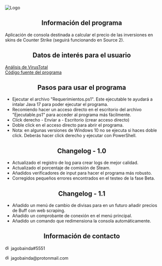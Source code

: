 <img alt="Logo" src="https://i.ibb.co/d24bRdB/logo.png"/>
<h2 align="center">Información del programa</h2>
<p>Aplicación de consola destinada a calcular el precio de las inversiones en skins de Counter Strike (seguirá funcionando en Source 2).</p>
<h2 align="center">Datos de interés para el usuario</h2>
<a href="https://www.virustotal.com/gui/file/1b490311c52a97a8d399426f6b609494e87d7a0a23695e50a05b66e3e23ce6cd/detection">Análisis de VirusTotal</a>
<br>
<a href="https://github.com/jindaardam1/SkinHolderSourceCode">Código fuente del programa</a>
<h2 align="center">Pasos para usar el programa</h2>
<ul>
    <li>Ejecutar el archivo "Requerimientos.ps1". Este ejecutable te ayudará a intalar Java 17 para poder ejecutar el programa.</li>
    <li>Recomiendo hacer un acceso directo en el escritorio del archivo "Ejecutable.ps1" para acceder al programa más fácilmente.</li>
    <li>Click derecho - Enviar a - Escritorio (crear acceso directo)</li>
    <li>Doble click en el acceso directo para abrir el programa.</li>
    <li>Nota: en algunas versiones de Windows 10 no se ejecuta si haces doble click. Deberás hacer click derecho y ejecutar con PowerShell.</li>
</ul>
<h2 align="center">Changelog - 1.0</h2>
<ul>
    <li>Actualizado el registro de log para crear logs de mejor calidad.</li>
    <li>Actualizado el porcentaje de comisión de Steam.</li>
    <li>Añadidos verificadores de input para hacer el programa más robusto.</li>
    <li>Corregidos pequeños errores encontrados en el testeo de la fase Beta.</li>
</ul>
<h2 align="center">Changelog - 1.1</h2>
<ul>
    <li>Añadido un menú de cambio de divisas para en un futuro añadir precios de Buff con web scraping.</li>
    <li>Añadido un comprobante de conexión en el menú principal.</li>
    <li>Añadido un comando que redimensiona la consola automáticamente.</li>
</ul>
<h2 align="center">Información de contacto</h2>
<p><img alt="discord" src="https://www.svgrepo.com/show/353655/discord-icon.svg" height="15px"> jagobainda#5551</p>
<p><img alt="discord" src="https://www.svgrepo.com/show/331550/protonmail.svg" height="15px"> jagobainda@protonmail.com</p>
